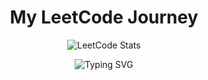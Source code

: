 <h1 align="center">My LeetCode Journey</h1>

<p align="center">
  <img src="https://leetcard.jacoblin.cool/Boomika2611?ext=contest&theme=light&animation=true&font=baloo&border=1&radius=30" alt="LeetCode Stats" />
</p>

<p align="center">
  <img src="https://readme-typing-svg.demolab.com?font=Winky+Rough&pause=1000&color=000000&center=true&vCenter=true&width=435&lines=1%+better+today+is+miles+ahead+of+0+effort;Consistency+Is+Key+!" alt="Typing SVG" />
</p>
